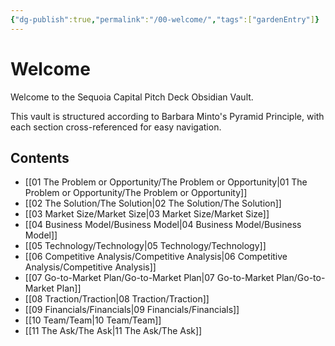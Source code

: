 ```yaml
---
{"dg-publish":true,"permalink":"/00-welcome/","tags":["gardenEntry"]}
---
```



# Welcome

Welcome to the Sequoia Capital Pitch Deck Obsidian Vault.

This vault is structured according to Barbara Minto's Pyramid Principle, with each section cross-referenced for easy navigation.

## Contents
- [[01 The Problem or Opportunity/The Problem or Opportunity\|01 The Problem or Opportunity/The Problem or Opportunity]]
- [[02 The Solution/The Solution\|02 The Solution/The Solution]]
- [[03 Market Size/Market Size\|03 Market Size/Market Size]]
- [[04 Business Model/Business Model\|04 Business Model/Business Model]]
- [[05 Technology/Technology\|05 Technology/Technology]]
- [[06 Competitive Analysis/Competitive Analysis\|06 Competitive Analysis/Competitive Analysis]]
- [[07 Go-to-Market Plan/Go-to-Market Plan\|07 Go-to-Market Plan/Go-to-Market Plan]]
- [[08 Traction/Traction\|08 Traction/Traction]]
- [[09 Financials/Financials\|09 Financials/Financials]]
- [[10 Team/Team\|10 Team/Team]]
- [[11 The Ask/The Ask\|11 The Ask/The Ask]]